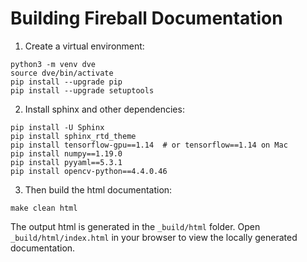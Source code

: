 # Building Fireball Documentation

1. Create a virtual environment:
```
python3 -m venv dve
source dve/bin/activate
pip install --upgrade pip
pip install --upgrade setuptools
```

2. Install sphinx and other dependencies:
```
pip install -U Sphinx
pip install sphinx_rtd_theme
pip install tensorflow-gpu==1.14  # or tensorflow==1.14 on Mac
pip install numpy==1.19.0
pip install pyyaml==5.3.1
pip install opencv-python==4.4.0.46
```

3. Then build the html documentation:
```
make clean html
```

The output html is generated in the `_build/html` folder. Open `_build/html/index.html` in your browser to view the locally generated documentation.


